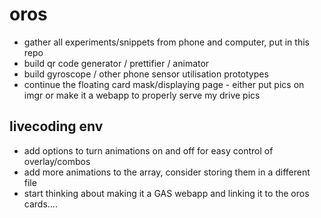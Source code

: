 # oros

- gather all experiments/snippets from phone and computer, put in this repo
- build qr code generator / prettifier / animator
- build gyroscope / other phone sensor utilisation prototypes
- continue the floating card mask/displaying page - either put pics on imgr or make it a webapp to properly serve my drive pics

##  livecoding env
  - add options to turn animations on and off for easy control of overlay/combos 
  - add more animations to the array, consider storing them in a different file
  - start thinking about making it a GAS webapp and linking it to the oros cards....  



